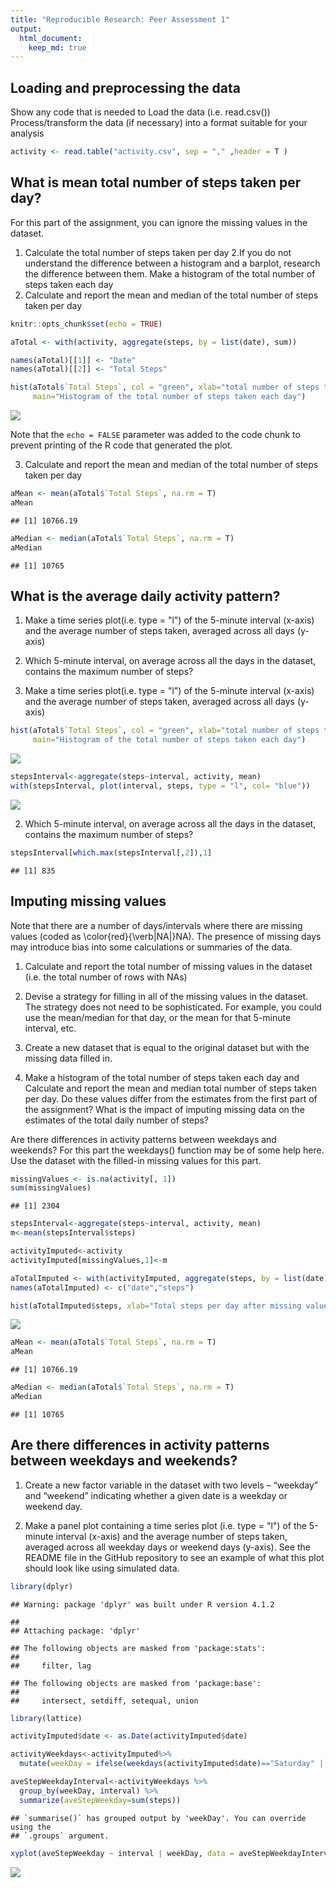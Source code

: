 ```yaml
---
title: "Reproducible Research: Peer Assessment 1"
output: 
  html_document:
    keep_md: true
---
```



## Loading and preprocessing the data
Show any code that is needed to
Load the data (i.e. read.csv())
Process/transform the data (if necessary) into a format suitable for your analysis

```r
activity <- read.table("activity.csv", sep = "," ,header = T )
```

## What is mean total number of steps taken per day?
For this part of the assignment, you can ignore the missing values in the dataset.
1. Calculate the total number of steps taken per day
2.If you do not understand the difference between a histogram and a barplot, research the difference between them. 
Make a histogram of the total number of steps taken each day
3. Calculate and report the mean and median of the total number of steps taken per day


```r
knitr::opts_chunk$set(echo = TRUE)

aTotal <- with(activity, aggregate(steps, by = list(date), sum))

names(aTotal)[[1]] <- "Date"
names(aTotal)[[2]] <- "Total Steps"
```



```r
hist(aTotal$`Total Steps`, col = "green", xlab="total number of steps taken each day", ylab="Frequency of Total Steps", 
     main="Histogram of the total number of steps taken each day")
```

![](PA1_template_files/figure-html/unnamed-chunk-3-1.png)<!-- -->

Note that the `echo = FALSE` parameter was added to the code chunk to prevent printing of the R code that generated the plot.

3. Calculate and report the mean and median of the total number of steps taken per day


```r
aMean <- mean(aTotal$`Total Steps`, na.rm = T)
aMean
```

```
## [1] 10766.19
```

```r
aMedian <- median(aTotal$`Total Steps`, na.rm = T)
aMedian 
```

```
## [1] 10765
```

## What is the average daily activity pattern?
1. Make a time series plot(i.e. type = "l") of the 5-minute interval (x-axis) and the average number of steps taken, 
averaged across all days (y-axis)

2. Which 5-minute interval, on average across all the days in the dataset, contains the maximum number of steps?
1. Make a time series plot(i.e. type = "l") of the 5-minute interval (x-axis) and the average number of steps taken, averaged across all days (y-axis)



```r
hist(aTotal$`Total Steps`, col = "green", xlab="total number of steps taken each day", ylab="Frequency of Total Steps", 
     main="Histogram of the total number of steps taken each day")
```

![](PA1_template_files/figure-html/unnamed-chunk-5-1.png)<!-- -->



```r
stepsInterval<-aggregate(steps~interval, activity, mean)
with(stepsInterval, plot(interval, steps, type = "l", col= "blue"))
```

![](PA1_template_files/figure-html/unnamed-chunk-6-1.png)<!-- -->

2. Which 5-minute interval, on average across all the days in the dataset, contains the maximum number of steps?


```r
stepsInterval[which.max(stepsInterval[,2]),1]
```

```
## [1] 835
```


## Imputing missing values
Note that there are a number of days/intervals where there are missing values (coded as \color{red}{\verb|NA|}NA). The presence of missing days may introduce bias into some calculations or summaries of the data.

1. Calculate and report the total number of missing values in the dataset (i.e. the total number of rows with NAs)

2. Devise a strategy for filling in all of the missing values in the dataset. The strategy does not need to be sophisticated. For example, 
you could use the mean/median for that day, or the mean for that 5-minute interval, etc.

3. Create a new dataset that is equal to the original dataset but with the missing data filled in.

4. Make a histogram of the total number of steps taken each day and 
Calculate and report the mean and median total number of steps taken per day. 
Do these values differ from the estimates from the first part of the assignment?
What is the impact of imputing missing data on the estimates of the total daily number of steps?


Are there differences in activity patterns between weekdays and weekends?
For this part the weekdays() function may be of some help here. Use the dataset with the filled-in missing values for this part.


```r
missingValues <- is.na(activity[, 1])
sum(missingValues)
```

```
## [1] 2304
```

```r
stepsInterval<-aggregate(steps~interval, activity, mean)
m<-mean(stepsInterval$steps)
```


```r
activityImputed<-activity
activityImputed[missingValues,1]<-m

aTotalImputed <- with(activityImputed, aggregate(steps, by = list(date), sum))
names(aTotalImputed) <- c("date","steps")

hist(aTotalImputed$steps, xlab="Total steps per day after missing values are imputed" , col="green")
```

![](PA1_template_files/figure-html/unnamed-chunk-9-1.png)<!-- -->



```r
aMean <- mean(aTotal$`Total Steps`, na.rm = T)
aMean
```

```
## [1] 10766.19
```

```r
aMedian <- median(aTotal$`Total Steps`, na.rm = T)
aMedian 
```

```
## [1] 10765
```


## Are there differences in activity patterns between weekdays and weekends?
1.  Create a new factor variable in the dataset with two levels – “weekday” and “weekend” indicating whether a given date is a weekday or weekend day.

2.  Make a panel plot containing a time series plot (i.e. type = "l") of the 5-minute interval (x-axis) and the average number of steps taken, 
averaged across all weekday days or weekend days (y-axis). See the README file in the GitHub repository to see an example of what this plot 
should look like using simulated data.




```r
library(dplyr)
```

```
## Warning: package 'dplyr' was built under R version 4.1.2
```

```
## 
## Attaching package: 'dplyr'
```

```
## The following objects are masked from 'package:stats':
## 
##     filter, lag
```

```
## The following objects are masked from 'package:base':
## 
##     intersect, setdiff, setequal, union
```

```r
library(lattice)

activityImputed$date <- as.Date(activityImputed$date)

activityWeekdays<-activityImputed%>%
  mutate(weekDay = ifelse(weekdays(activityImputed$date)=="Saturday" | weekdays(activityImputed$date)=="Sunday", "Weekend", "Weekday"))

aveStepWeekdayInterval<-activityWeekdays %>%
  group_by(weekDay, interval) %>%
  summarize(aveStepWeekday=sum(steps))
```

```
## `summarise()` has grouped output by 'weekDay'. You can override using the
## `.groups` argument.
```

```r
xyplot(aveStepWeekday ~ interval | weekDay, data = aveStepWeekdayInterval,layout = c(2, 1),  type ="l")
```

![](PA1_template_files/figure-html/unnamed-chunk-11-1.png)<!-- -->
  
